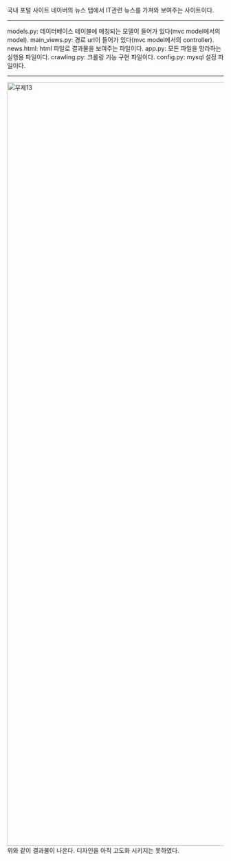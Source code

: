 국내 포털 사이트 네이버의 뉴스 탭에서 IT관련 뉴스를 가져와 보여주는 사이트이다.<hr>
models.py: 데이터베이스 테이블에 매칭되는 모델이 들어가 있다(mvc model에서의 model).
main_views.py: 경로 url이 들어가 있다(mvc model에서의 controller).
news.html: html 파일로 결과물을 보여주는 파일이다.
app.py: 모든 파일을 망라하는 실행용 파일이다.
crawling.py: 크롤링 기능 구현 파일이다.
config.py: mysql 설정 파일이다.<hr>
<img width="1774" alt="무제13" src="https://github.com/igh197/ITNewsCrawlingWebSite/assets/57895194/fe89d66c-8473-4465-97b8-291014ad0ccb">
위와 같이 결과물이 나온다. 디자인을 아직 고도화 시키지는 못하였다.
